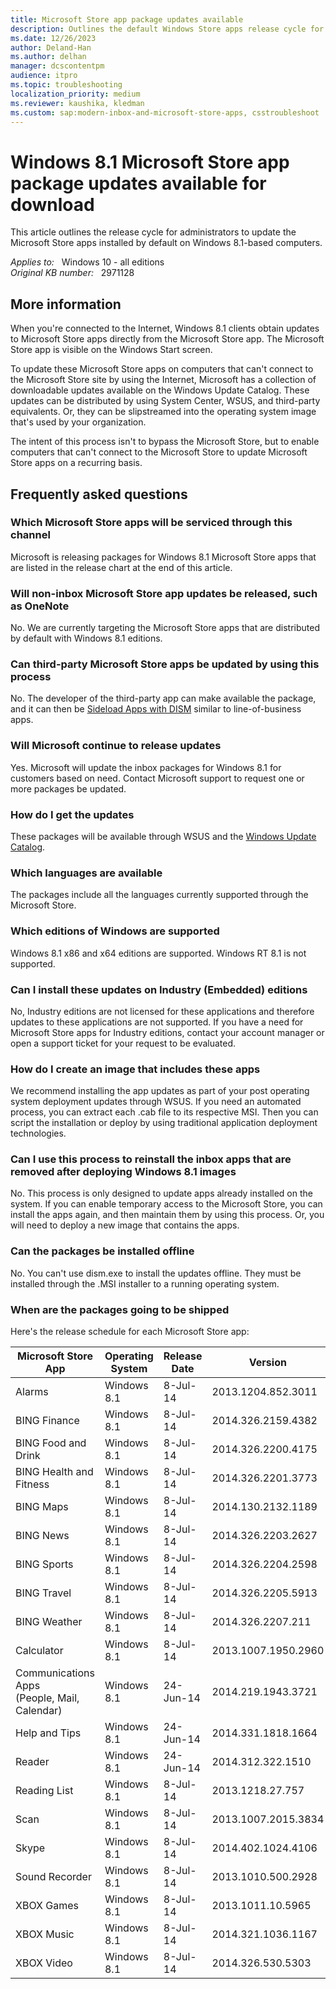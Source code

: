 ```yaml
---
title: Microsoft Store app package updates available
description: Outlines the default Windows Store apps release cycle for administrators.
ms.date: 12/26/2023
author: Deland-Han
ms.author: delhan
manager: dcscontentpm
audience: itpro
ms.topic: troubleshooting
localization_priority: medium
ms.reviewer: kaushika, kledman
ms.custom: sap:modern-inbox-and-microsoft-store-apps, csstroubleshoot
---
```

# Windows 8.1 Microsoft Store app package updates available for download

This article outlines the release cycle for administrators to update the Microsoft Store apps installed by default on Windows 8.1-based computers.

_Applies to:_ &nbsp; Windows 10 - all editions  
_Original KB number:_ &nbsp; 2971128

## More information

When you're connected to the Internet, Windows 8.1 clients obtain updates to Microsoft Store apps directly from the Microsoft Store app. The Microsoft Store app is visible on the Windows Start screen.

To update these Microsoft Store apps on computers that can't connect to the Microsoft Store site by using the Internet, Microsoft has a collection of downloadable updates available on the Windows Update Catalog. These updates can be distributed by using System Center, WSUS, and third-party equivalents. Or, they can be slipstreamed into the operating system image that's used by your organization.

The intent of this process isn't to bypass the Microsoft Store, but to enable computers that can't connect to the Microsoft Store to update Microsoft Store apps on a recurring basis.

## Frequently asked questions

### Which Microsoft Store apps will be serviced through this channel

Microsoft is releasing packages for Windows 8.1 Microsoft Store apps that are listed in the release chart at the end of this article.

### Will non-inbox Microsoft Store app updates be released, such as OneNote

No. We are currently targeting the Microsoft Store apps that are distributed by default with Windows 8.1 editions.

### Can third-party Microsoft Store apps be updated by using this process

No. The developer of the third-party app can make available the package, and it can then be [Sideload Apps with DISM](/previous-versions/windows/it-pro/windows-8.1-and-8/hh852635(v=win.10)) similar to line-of-business apps.

### Will Microsoft continue to release updates

Yes. Microsoft will update the inbox packages for Windows 8.1 for customers based on need. Contact Microsoft support to request one or more packages be updated.

### How do I get the updates

These packages will be available through WSUS and the [Windows Update Catalog](https://www.catalog.update.microsoft.com/Home.aspx).

### Which languages are available

The packages include all the languages currently supported through the Microsoft Store.

### Which editions of Windows are supported

Windows 8.1 x86 and x64 editions are supported. Windows RT 8.1 is not supported.

### Can I install these updates on Industry (Embedded) editions

No, Industry editions are not licensed for these applications and therefore updates to these applications are not supported. If you have a need for Microsoft Store apps for Industry editions, contact your account manager or open a support ticket for your request to be evaluated.

### How do I create an image that includes these apps

We recommend installing the app updates as part of your post operating system deployment updates through WSUS. If you need an automated process, you can extract each .cab file to its respective MSI. Then you can script the installation or deploy by using traditional application deployment technologies.

### Can I use this process to reinstall the inbox apps that are removed after deploying Windows 8.1 images

No. This process is only designed to update apps already installed on the system. If you can enable temporary access to the Microsoft Store, you can install the apps again, and then maintain them by using this process. Or, you will need to deploy a new image that contains the apps.

### Can the packages be installed offline

No. You can't use dism.exe to install the updates offline. They must be installed through the .MSI installer to a running operating system.

### When are the packages going to be shipped

Here's the release schedule for each Microsoft Store app:

|Microsoft Store App|Operating System|Release Date|Version|KB Number|
|---|---|---|---|---|
|Alarms|Windows 8.1|8-Jul-14|2013.1204.852.3011| [2962197](https://support.microsoft.com/help/2962197) |
|BING Finance|Windows 8.1|8-Jul-14|2014.326.2159.4382| [2962186](https://support.microsoft.com/help/2962186) |
|BING Food and Drink|Windows 8.1|8-Jul-14|2014.326.2200.4175| [2962199](https://support.microsoft.com/help/2962199) |
|BING Health and Fitness|Windows 8.1|8-Jul-14|2014.326.2201.3773| [2962187](https://support.microsoft.com/help/2962187) |
|BING Maps|Windows 8.1|8-Jul-14|2014.130.2132.1189| [2962192](https://support.microsoft.com/help/2962192) |
|BING News|Windows 8.1|8-Jul-14|2014.326.2203.2627| [2962188](https://support.microsoft.com/help/2962188) |
|BING Sports|Windows 8.1|8-Jul-14|2014.326.2204.2598| [2962189](https://support.microsoft.com/help/2962189) |
|BING Travel|Windows 8.1|8-Jul-14|2014.326.2205.5913| [2962190](https://support.microsoft.com/help/2962190) |
|BING Weather|Windows 8.1|8-Jul-14|2014.326.2207.211| [2962191](https://support.microsoft.com/help/2962191) |
|Calculator|Windows 8.1|8-Jul-14|2013.1007.1950.2960| [2962196](https://support.microsoft.com/help/2962196) |
|Communications Apps<br/>(People, Mail, Calendar)|Windows 8.1|24-Jun-14|2014.219.1943.3721| [2962182](https://support.microsoft.com/help/2962182) |
|Help and Tips|Windows 8.1|24-Jun-14|2014.331.1818.1664| [2962194](https://support.microsoft.com/help/2962194) |
|Reader|Windows 8.1|24-Jun-14|2014.312.322.1510| [2962193](https://support.microsoft.com/help/2962193) |
|Reading List|Windows 8.1|8-Jul-14|2013.1218.27.757| [2962195](https://support.microsoft.com/help/2962195) |
|Scan|Windows 8.1|8-Jul-14|2013.1007.2015.3834| [2962200](https://support.microsoft.com/help/2962200) |
|Skype|Windows 8.1|8-Jul-14|2014.402.1024.4106| [2962201](https://support.microsoft.com/help/2962201) |
|Sound Recorder|Windows 8.1|8-Jul-14|2013.1010.500.2928| [2962198](https://support.microsoft.com/help/2962198) |
|XBOX Games|Windows 8.1|8-Jul-14|2013.1011.10.5965| [2962183](https://support.microsoft.com/help/2962183) |
|XBOX Music|Windows 8.1|8-Jul-14|2014.321.1036.1167| [2962184](https://support.microsoft.com/help/2962184) |
|XBOX Video|Windows 8.1|8-Jul-14|2014.326.530.5303| [2962185](https://support.microsoft.com/help/2962185) |

